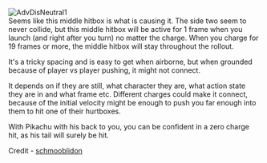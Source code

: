 ![AdvDisNeutral1](file:///android_asset/RecentUpdates/InstantRolloutKill/hitboxes.png)  
Seems like this middle hitbox is what is causing it. The side two seem to never collide, but this middle hitbox will be active for 1 frame when you launch (and right after you turn) no matter the charge. When you charge for 19 frames or more, the middle hitbox will stay throughout the rollout.

It's a tricky spacing and is easy to get when airborne, but when grounded because of player vs player pushing, it might not connect.

 It depends on if they are still, what character they are, what action state they are in and what frame etc. Different charges could make it connect, because of the initial velocity might be enough to push you far enough into them to hit one of their hurtboxes. 

With Pikachu with his back to you, you can be confident in a zero charge hit, as his tail will surely be hit.

Credit - [schmooblidon](https://www.reddit.com/user/schmooblidon)